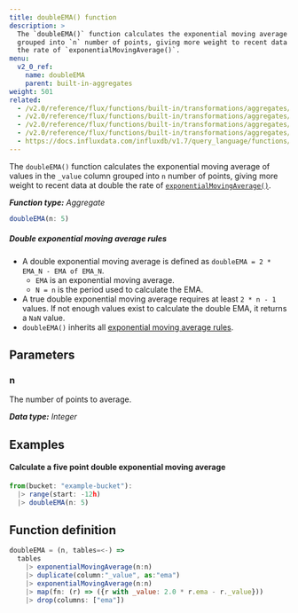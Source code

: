 ```yaml
---
title: doubleEMA() function
description: >
  The `doubleEMA()` function calculates the exponential moving average of values
  grouped into `n` number of points, giving more weight to recent data at double
  the rate of `exponentialMovingAverage()`.
menu:
  v2_0_ref:
    name: doubleEMA
    parent: built-in-aggregates
weight: 501
related:
  - /v2.0/reference/flux/functions/built-in/transformations/aggregates/movingaverage/
  - /v2.0/reference/flux/functions/built-in/transformations/aggregates/tripleema/
  - /v2.0/reference/flux/functions/built-in/transformations/aggregates/timedmovingaverage/
  - /v2.0/reference/flux/functions/built-in/transformations/aggregates/exponentialmovingaverage/
  - https://docs.influxdata.com/influxdb/v1.7/query_language/functions/#double-exponential-moving-average, InfluxQL DOUBLE_EXPONENTIAL_MOVING_AVERAGE()
---
```


The `doubleEMA()` function calculates the exponential moving average of values in
the `_value` column grouped into `n` number of points, giving more weight to recent
data at double the rate of [`exponentialMovingAverage()`](/v2.0/reference/flux/functions/built-in/transformations/aggregates/exponentialmovingaverage/).

_**Function type:** Aggregate_  

```js
doubleEMA(n: 5)
```

##### Double exponential moving average rules
- A double exponential moving average is defined as `doubleEMA = 2 * EMA_N - EMA of EMA_N`.
    - `EMA` is an exponential moving average.
    - `N = n` is the period used to calculate the EMA.
- A true double exponential moving average requires at least `2 * n - 1` values.
  If not enough values exist to calculate the double EMA, it returns a `NaN` value.
- `doubleEMA()` inherits all [exponential moving average rules](/v2.0/reference/flux/functions/built-in/transformations/aggregates/exponentialmovingaverage/#exponential-moving-average-rules).

## Parameters

### n
The number of points to average.

_**Data type:** Integer_

## Examples

#### Calculate a five point double exponential moving average
```js
from(bucket: "example-bucket"):
  |> range(start: -12h)
  |> doubleEMA(n: 5)
```

## Function definition
```js
doubleEMA = (n, tables=<-) =>
  tables
    |> exponentialMovingAverage(n:n)
    |> duplicate(column:"_value", as:"ema")
    |> exponentialMovingAverage(n:n)
    |> map(fn: (r) => ({r with _value: 2.0 * r.ema - r._value}))
    |> drop(columns: ["ema"])
```
